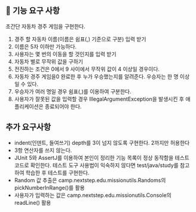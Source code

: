 ## 🚀 기능 요구 사항
초간단 자동차 경주 게임을 구현한다.

1. 경주 할 자동차 이름(이름은 쉼표(,) 기준으로 구분) 입력 받기
2. 이름은 5자 이하만 가능하다.
3. 사용자는 몇 번의 이동을 할 것인지를 입력 받기 
4. 자동차 별로 무작위 값을 구하기
5. 전진하는 조건은 0에서 9 사이에서 무작위 값이 4 이상일 경우이다.
6. 자동차 경주 게임을0 완료한 후 누가 우승했는지를 알려준다. 우승자는 한 명 이상일 수 있다.
7. 우승자가 여러 명일 경우 쉼표(,)를 이용하여 구분한다.
8. 사용자가 잘못된 값을 입력할 경우 IllegalArgumentException을 발생시킨 후 애플리케이션은 종료되어야 한다.

## 추가 요구사항
- indent(인덴트, 들여쓰기) depth를 3이 넘지 않도록 구현한다. 2까지만 허용한다
- 3항 연산자를 쓰지 않는다.
- JUnit 5와 AssertJ를 이용하여 본인이 정리한 기능 목록이 정상 동작함을 테스트 코드로 확인한다.
  테스트 도구 사용법이 익숙하지 않다면 test/java/study를 참고하여 학습한 후 테스트를 구현한다.
- Random 값 추출은 camp.nextstep.edu.missionutils.Randoms의 pickNumberInRange()를 활용
- 사용자가 입력하는 값은 camp.nextstep.edu.missionutils.Console의 readLine() 활용
